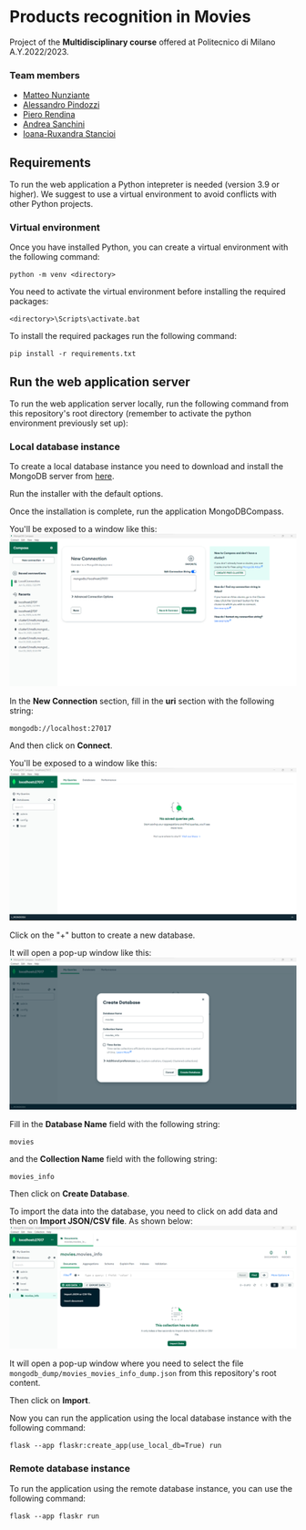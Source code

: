 # Products recognition in Movies

Project of the **Multidisciplinary course** offered at Politecnico di Milano A.Y.2022/2023.

### Team members
* [Matteo Nunziante](https://github.com/matteoNunz)
* [Alessandro Pindozzi]()
* [Piero Rendina](https://github.com/PieroRendina)
* [Andrea Sanchini](https://github.com/AndreaSanchini)
* [Ioana-Ruxandra Stancioi](https://github.com/ruxandrastancioi)



## Requirements
To run the web application a Python intepreter is needed (version 3.9 or higher). 
We suggest to use a virtual environment to avoid conflicts with other Python projects.


### Virtual environment
Once you have installed Python, you can create a virtual environment with the following command:
```
python -m venv <directory>
```

You need to activate the virtual environment before installing the required packages:
``` 
<directory>\Scripts\activate.bat
``` 

To install the required packages run the following command:
```
pip install -r requirements.txt
```

## Run the web application server
To run the web application server locally, run the following command from this repository's root directory
(remember to activate the python environment previously set up):

### Local database instance
To create a local database instance you need to download and install the MongoDB server from [here](https://www.mongodb.com/try/download/community).  

Run the installer with the default options.

Once the installation is complete, run the application MongoDBCompass.

You'll be exposed to a window like this:
![MongoDBCompass_home](/readme_images/mongodbcompass_home.png)  

In the **New Connection** section, fill in the **uri** section with the following string:
```
mongodb://localhost:27017
```
And then click on **Connect**.

You'll be exposed to a window like this:
![connected](/readme_images/connected.png)

Click on the "+" button to create a new database.

It will open a pop-up window like this:
![create_db](/readme_images/db_creation.png)

Fill in the **Database Name** field with the following string:
```
movies
```

and the **Collection Name** field with the following string:
```
movies_info
```

Then click on **Create Database**.


To import the data into the database, you need to click on add data and then on **Import JSON/CSV file**.
As shown below:
![import_data](/readme_images/data_import.png)

It will open a pop-up window where you need to select the file <code>mongodb_dump/movies_movies_info_dump.json</code> from this repository's root content.

Then click on **Import**.

Now you can run the application using the local database instance with the following command:
```
flask --app flaskr:create_app(use_local_db=True) run
```

### Remote database instance
To run the application using the remote database instance, you can use the following command:
```
flask --app flaskr run
```
